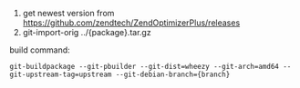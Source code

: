 1. get newest version from https://github.com/zendtech/ZendOptimizerPlus/releases 
1. git-import-orig ../{package}.tar.gz


build command:
```
git-buildpackage --git-pbuilder --git-dist=wheezy --git-arch=amd64 --git-upstream-tag=upstream --git-debian-branch={branch}
```

